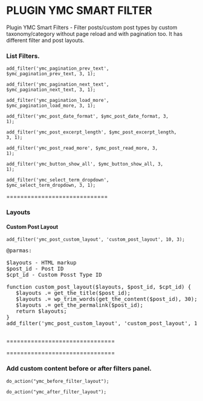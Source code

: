#  PLUGIN YMC SMART FILTER
Plugin YMC Smart Filters - Filter posts/custom post types by custom taxonomy/category without page reload and with pagination too. It has different filter and post layouts.

####
<h3>List Filters.</h3>

<code>add_filter('ymc_pagination_prev_text', $ymc_pagination_prev_text, 3, 1);</code>

<code>add_filter('ymc_pagination_next_text', $ymc_pagination_next_text, 3, 1);</code>

<code>add_filter('ymc_pagination_load_more', $ymc_pagination_load_more, 3, 1);</code>

<code>add_filter('ymc_post_date_format', $ymc_post_date_format, 3, 1);</code>

<code>add_filter('ymc_post_excerpt_length', $ymc_post_excerpt_length, 3, 1);</code>

<code>add_filter('ymc_post_read_more', $ymc_post_read_more, 3, 1);</code>

<code>add_filter('ymc_button_show_all', $ymc_button_show_all, 3, 1);</code>

<code>add_filter('ymc_select_term_dropdown', $ymc_select_term_dropdown, 3, 1);</code>

=============================

<h3>Layouts</h3>
<h4>Custom Post Layout</h4>
<code>add_filter('ymc_post_custom_layout', 'custom_post_layout', 10, 3);</code>

<pre>
@parmas: 

$layouts - HTML markup
$post_id - Post ID
$cpt_id - Custom Posst Type ID

function custom_post_layout($layouts, $post_id, $cpt_id) {  
   $layouts .= get_the_title($post_id);
   $layouts .= wp_trim_words(get_the_content($post_id), 30);
   $layouts .= get_the_permalink($post_id);   
   return $layouts;
}
add_filter('ymc_post_custom_layout', 'custom_post_layout', 10, 3);
   
</pre>

===============================



===============================

<h3>Add custom content before or after filters panel.</h3>

<code>do_action("ymc_before_filter_layout");</code>

<code>do_action("ymc_after_filter_layout");</code>




